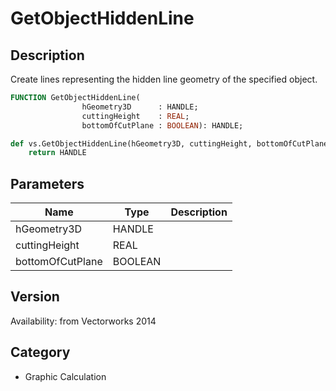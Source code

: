# GetObjectHiddenLine

## Description
Create lines representing the hidden line geometry of the specified object.

```pascal
FUNCTION GetObjectHiddenLine(
				hGeometry3D      : HANDLE;
				cuttingHeight    : REAL;
				bottomOfCutPlane : BOOLEAN): HANDLE;
```

```python
def vs.GetObjectHiddenLine(hGeometry3D, cuttingHeight, bottomOfCutPlane):
    return HANDLE
```

## Parameters
|Name|Type|Description|
|---|---|---|
|hGeometry3D|HANDLE|   |
|cuttingHeight|REAL|   |
|bottomOfCutPlane|BOOLEAN|   |

## Version
Availability: from Vectorworks 2014

## Category
* Graphic Calculation

